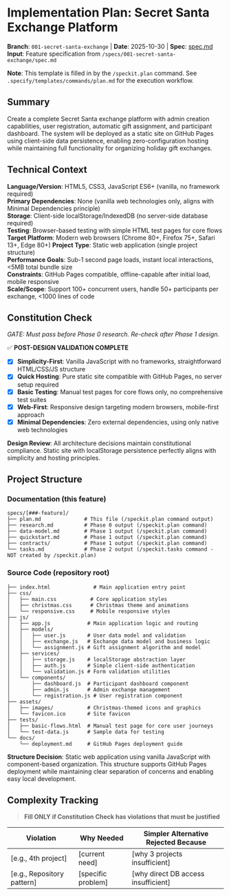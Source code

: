 # Implementation Plan: Secret Santa Exchange Platform

**Branch**: `001-secret-santa-exchange` | **Date**: 2025-10-30 | **Spec**: [spec.md](spec.md)
**Input**: Feature specification from `/specs/001-secret-santa-exchange/spec.md`

**Note**: This template is filled in by the `/speckit.plan` command. See `.specify/templates/commands/plan.md` for the execution workflow.

## Summary

Create a complete Secret Santa exchange platform with admin creation capabilities, user registration, automatic gift assignment, and participant dashboard. The system will be deployed as a static site on GitHub Pages using client-side data persistence, enabling zero-configuration hosting while maintaining full functionality for organizing holiday gift exchanges.

## Technical Context

**Language/Version**: HTML5, CSS3, JavaScript ES6+ (vanilla, no framework required)  
**Primary Dependencies**: None (vanilla web technologies only, aligns with Minimal Dependencies principle)  
**Storage**: Client-side localStorage/IndexedDB (no server-side database required)  
**Testing**: Browser-based testing with simple HTML test pages for core flows  
**Target Platform**: Modern web browsers (Chrome 80+, Firefox 75+, Safari 13+, Edge 80+)
**Project Type**: Static web application (single project structure)  
**Performance Goals**: Sub-1 second page loads, instant local interactions, <5MB total bundle size  
**Constraints**: GitHub Pages compatible, offline-capable after initial load, mobile responsive  
**Scale/Scope**: Support 100+ concurrent users, handle 50+ participants per exchange, <1000 lines of code

## Constitution Check

*GATE: Must pass before Phase 0 research. Re-check after Phase 1 design.*

✅ **POST-DESIGN VALIDATION COMPLETE**

- [x] **Simplicity-First**: Vanilla JavaScript with no frameworks, straightforward HTML/CSS/JS structure
- [x] **Quick Hosting**: Pure static site compatible with GitHub Pages, no server setup required  
- [x] **Basic Testing**: Manual test pages for core flows only, no comprehensive test suites
- [x] **Web-First**: Responsive design targeting modern browsers, mobile-first approach
- [x] **Minimal Dependencies**: Zero external dependencies, using only native web technologies

**Design Review**: All architecture decisions maintain constitutional compliance. Static site with localStorage persistence perfectly aligns with simplicity and hosting principles.

## Project Structure

### Documentation (this feature)

```text
specs/[###-feature]/
├── plan.md              # This file (/speckit.plan command output)
├── research.md          # Phase 0 output (/speckit.plan command)
├── data-model.md        # Phase 1 output (/speckit.plan command)
├── quickstart.md        # Phase 1 output (/speckit.plan command)
├── contracts/           # Phase 1 output (/speckit.plan command)
└── tasks.md             # Phase 2 output (/speckit.tasks command - NOT created by /speckit.plan)
```

### Source Code (repository root)

```text
├── index.html              # Main application entry point
├── css/
│   ├── main.css           # Core application styles
│   ├── christmas.css      # Christmas theme and animations
│   └── responsive.css     # Mobile responsive styles
├── js/
│   ├── app.js            # Main application logic and routing
│   ├── models/
│   │   ├── user.js       # User data model and validation
│   │   ├── exchange.js   # Exchange data model and business logic
│   │   └── assignment.js # Gift assignment algorithm and model
│   ├── services/
│   │   ├── storage.js    # localStorage abstraction layer
│   │   ├── auth.js       # Simple client-side authentication
│   │   └── validation.js # Form validation utilities
│   └── components/
│       ├── dashboard.js  # Participant dashboard component
│       ├── admin.js      # Admin exchange management
│       └── registration.js # User registration component
├── assets/
│   ├── images/           # Christmas-themed icons and graphics
│   └── favicon.ico       # Site favicon
├── tests/
│   ├── basic-flows.html  # Manual test page for core user journeys
│   └── test-data.js      # Sample data for testing
└── docs/
    └── deployment.md     # GitHub Pages deployment guide
```

**Structure Decision**: Static web application using vanilla JavaScript with component-based organization. This structure supports GitHub Pages deployment while maintaining clear separation of concerns and enabling easy local development.

## Complexity Tracking

> **Fill ONLY if Constitution Check has violations that must be justified**

| Violation | Why Needed | Simpler Alternative Rejected Because |
|-----------|------------|-------------------------------------|
| [e.g., 4th project] | [current need] | [why 3 projects insufficient] |
| [e.g., Repository pattern] | [specific problem] | [why direct DB access insufficient] |
